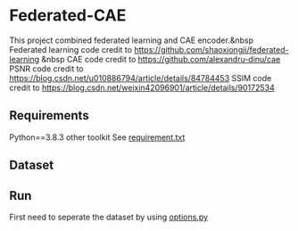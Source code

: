 # Federated-CAE
This project combined federated learning and CAE encoder.&nbsp
Federated learning code credit to https://github.com/shaoxiongji/federated-learning &nbsp
CAE code credit to https://github.com/alexandru-dinu/cae
PSNR code credit to https://blog.csdn.net/u010886794/article/details/84784453
SSIM code credit to https://blog.csdn.net/weixin42096901/article/details/90172534

## Requirements
Python==3.8.3 other toolkit See [requirement.txt](requirement.txt)

## Dataset



## Run
First need to seperate the dataset by using [options.py](utils/options.py)
